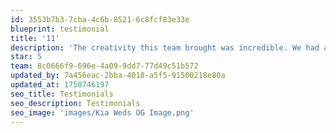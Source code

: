 ```yaml
---
id: 3553b7b3-7cba-4c6b-8521-6c8fcf83e33e
blueprint: testimonial
title: '11'
description: 'The creativity this team brought was incredible. We had a vision board, but they took it to the next level — combining elegance and fun in a way that felt so ‘us.’ Every guest commented on how stunning the space looked. We still go back to the photos in awe.'
star: 5
team: 8c0666f9-696e-4a09-9dd7-77d49c51b572
updated_by: 7a456eac-2bba-4018-a5f5-91500218e80a
updated_at: 1750746197
seo_title: Testimonials
seo_description: Testimonials
seo_image: 'images/Kia Weds OG Image.png'
---
```

